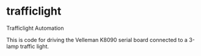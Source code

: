 # trafficlight
Trafficlight Automation

This is code for driving the Velleman K8090 serial board connected to a 3-lamp traffic light.
